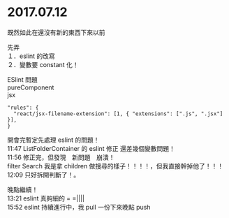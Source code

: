 # 2017.07.12 

既然如此在還沒有新的東西下來以前  

先弄   
１．eslint 的改寫  
２．變數要 constant 化！  

ESlint 問題  
pureComponent  
jsx   
```
"rules": {
  "react/jsx-filename-extension": [1, { "extensions": [".js", ".jsx"] }],
}
```

開會完暫定先處理 eslint 的問題！  
11:47 ListFolderContainer 的 eslint 修正 還差幾個變數問題！  
11:56 修正完，但發現　新問題　崩潰！  
      filter Search 我是拿 children 做搜尋的樣子！！！！，但我直接幹掉他了！！！  
12:09 只好拆開判斷了！。  

晚點繼續！  
13:21 eslint 真夠細的 = =||||  
15:52 eslint 持續進行中，我 pull 一份下來晚點 push  
